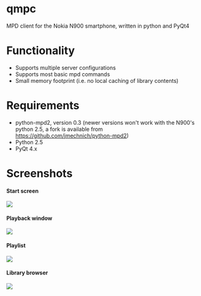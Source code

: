 qmpc
====

MPD client for the Nokia N900 smartphone, written in python and PyQt4

Functionality
=============

- Supports multiple server configurations
- Supports most basic mpd commands
- Small memory footprint (i.e. no local caching of library contents)

Requirements
============

- python-mpd2, version 0.3 (newer versions won't work with the N900's python 2.5, a fork is available from https://github.com/jmechnich/python-mpd2)
- Python 2.5
- PyQt 4.x

Screenshots
===========

#### Start screen
![](https://raw.github.com/jmechnich/qmpc/master/screens/Screenshot-20141015-112123.png)

#### Playback window
![](https://raw.github.com/jmechnich/qmpc/master/screens/Screenshot-20141014-114538.png)

#### Playlist
![](https://raw.github.com/jmechnich/qmpc/master/screens/Screenshot-20141014-115009.png)

#### Library browser
![](https://raw.github.com/jmechnich/qmpc/master/screens/Screenshot-20141014-114407.png)
